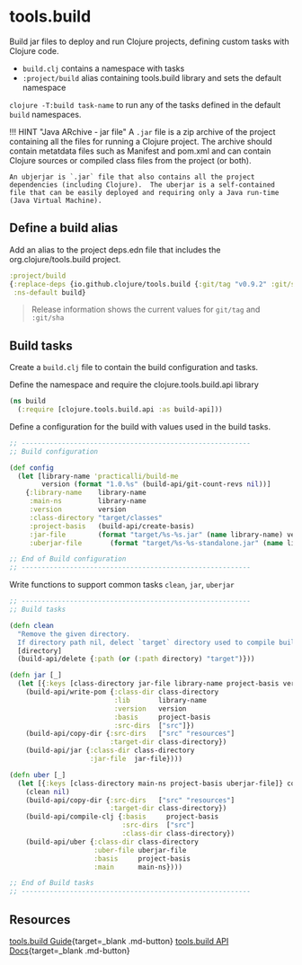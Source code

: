 # tools.build

Build jar files to deploy and run Clojure projects, defining custom tasks with Clojure code.

* `build.clj` contains a namespace with tasks
* `:project/build` alias containing tools.build library and sets the default namespace

`clojure -T:build task-name` to run any of the tasks defined in the default `build` namespaces.


!!! HINT "Java ARchive - jar file"
    A `.jar` file is a zip archive of the project containing all the files for running a Clojure project.  The archive should contain metatdata files such as Manifest and pom.xml and can contain Clojure sources or compiled class files from the project (or both).

    An ubjerjar is `.jar` file that also contains all the project dependencies (including Clojure).  The uberjar is a self-contained file that can be easily deployed and requiring only a Java run-time (Java Virtual Machine).


## Define a build alias

Add an alias to the project deps.edn file that includes the org.clojure/tools.build project.

```clojure
:project/build
{:replace-deps {io.github.clojure/tools.build {:git/tag "v0.9.2" :git/sha "fe6b140"}}
 :ns-default build}
```

> Release information shows the current values for `git/tag` and `:git/sha`


## Build tasks

Create a `build.clj` file to contain the build configuration and tasks.

Define the namespace and require the clojure.tools.build.api library

```clojure
(ns build
  (:require [clojure.tools.build.api :as build-api]))
```



Define a configuration for the build with values used in the build tasks.

```clojure title="build.clj"
;; ---------------------------------------------------------
;; Build configuration

(def config
  (let [library-name 'practicalli/build-me
        version (format "1.0.%s" (build-api/git-count-revs nil))]
    {:library-name    library-name
     :main-ns         library-name
     :version         version
     :class-directory "target/classes"
     :project-basis   (build-api/create-basis)
     :jar-file        (format "target/%s-%s.jar" (name library-name) version)
     :uberjar-file       (format "target/%s-%s-standalone.jar" (name library-name) version)}))

;; End of Build configuration
;; ---------------------------------------------------------
```

Write functions to support common tasks `clean`, `jar`, `uberjar`

```clojure
;; ---------------------------------------------------------
;; Build tasks

(defn clean
  "Remove the given directory.
  If directory path nil, delect `target` directory used to compile build artefacts"
  [directory]
  (build-api/delete {:path (or (:path directory) "target")}))

(defn jar [_]
  (let [{:keys [class-directory jar-file library-name project-basis version]} config]
    (build-api/write-pom {:class-dir class-directory
                          :lib       library-name
                          :version   version
                          :basis     project-basis
                          :src-dirs  ["src"]})
    (build-api/copy-dir {:src-dirs   ["src" "resources"]
                         :target-dir class-directory})
    (build-api/jar {:class-dir class-directory
                    :jar-file  jar-file})))

(defn uber [_]
  (let [{:keys [class-directory main-ns project-basis uberjar-file]} config]
    (clean nil)
    (build-api/copy-dir {:src-dirs   ["src" "resources"]
                         :target-dir class-directory})
    (build-api/compile-clj {:basis     project-basis
                            :src-dirs  ["src"]
                            :class-dir class-directory})
    (build-api/uber {:class-dir class-directory
                     :uber-file uberjar-file
                     :basis     project-basis
                     :main      main-ns})))

;; End of Build tasks
;; ---------------------------------------------------------
```


## Resources

[tools.build Guide](https://clojure.org/guides/tools_build){target=_blank .md-button}
[tools.build API Docs](https://clojure.github.io/tools.build/){target=_blank .md-button}
